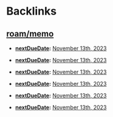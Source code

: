 
# Backlinks
## [roam/memo](<roam/memo.md>)
- **[nextDueDate](<nextDueDate.md>):** [November 13th, 2023](<November 13th, 2023.md>)

- **[nextDueDate](<nextDueDate.md>):** [November 13th, 2023](<November 13th, 2023.md>)

- **[nextDueDate](<nextDueDate.md>):** [November 13th, 2023](<November 13th, 2023.md>)

- **[nextDueDate](<nextDueDate.md>):** [November 13th, 2023](<November 13th, 2023.md>)

- **[nextDueDate](<nextDueDate.md>):** [November 13th, 2023](<November 13th, 2023.md>)

- **[nextDueDate](<nextDueDate.md>):** [November 13th, 2023](<November 13th, 2023.md>)

